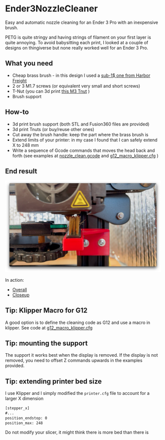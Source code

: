# Ender3NozzleCleaner
Easy and automatic nozzle cleaning for an Ender 3 Pro with an inexpensive brush.

PETG is quite stringy and having strings of filament on your first layer is quite annoying. To avoid babysitting each print, I looked at a couple of designs on thingiverse but none really worked well for an Ender 3 Pro.

## What you need

* Cheap brass brush - in this design I used a [sub-1$ one from Harbor Freight](https://www.harborfreight.com/brass-detail-brush-69524.html)
* 2 or 3 M1.7 screws (or equivalent very small and short screws)
* T-Nut (you can 3d print [this M3 Tnut](https://www.thingiverse.com/thing:3050607) )
* Brush support

## How-to

* 3d print brush support (both STL and Fusion360 files are provided)
* 3d print Tnuts (or buy/reuse other ones)
* Cut away the brush handle: keep the part where the brass brush is
* Extend limits of your printer: in my case I found that I can safely extend X to 248 mm
* Write a sequence of Gcode commands that moves the head back and forth (see examples at [nozzle_clean.gcode](nozzle_clean.gcode) and [g12_macro_klipper.cfg](g12_macro_klipper.cfg) )

## End result

![nozzle cleaner](nozzle_cleaner.png)

In action:

* [Overall](https://youtu.be/dVcODpnYj88)
* [Closeup](https://youtu.be/zQN17WtxQjo)

## Tip: Klipper Macro for G12

A good option is to define the cleaning code as G12 and use a macro in klipper.
See code at [g12_macro_klipper.cfg](g12_macro_klipper.cfg)

## Tip: mounting the support
The support it works best when the display is removed. If the display is not removed, you need to offset Z commands upwards in the examples provided.

## Tip: extending printer bed size

I use Klipper and I simply modified the `printer.cfg` file to account for a larger X dimension

```
[stepper_x]
#...
position_endstop: 0
position_max: 248
```

Do not modify your slicer, it might think there is more bed than there is 

